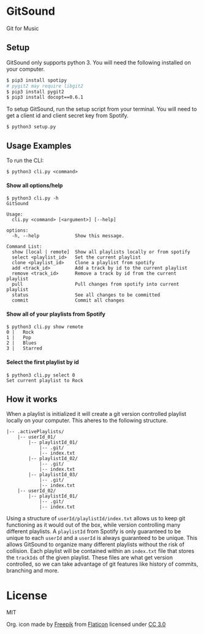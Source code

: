 # GitSound

Git for Music

## Setup

GitSound only supports python 3. You will need the following installed on your computer.

```sh
$ pip3 install spotipy
# pygit2 may require libgit2
$ pip3 install pygit2
$ pip3 install docopt==0.6.1
```

To setup GitSound, run the setup script from your terminal. You will need to get a client id and client secret key from Spotify.

```
$ python3 setup.py
```

## Usage Examples

To run the CLI:

```
$ python3 cli.py <command>
```

#### Show all options/help
```
$ python3 cli.py -h
GitSound

Usage:
  cli.py <command> [<argument>] [--help]

options:
  -h, --help             Show this message.

Command List:
  show [local | remote]  Show all playlists locally or from spotify
  select <playlist_id>   Set the current playlist
  clone <playlist_id>    Clone a playlist from spotify
  add <track_id>         Add a track by id to the current playlist
  remove <track_id>      Remove a track by id from the current playlist
  pull                   Pull changes from spotify into current playlist
  status                 See all changes to be committed
  commit                 Commit all changes
```

#### Show all of your playlists from Spotify
```
$ python3 cli.py show remote
0 |   Rock
1 |   Pop
2 |   Blues
3 |   Starred
```

#### Select the first playlist by id
```
$ python3 cli.py select 0
Set current playlist to Rock
```

## How it works

When a playlist is initialized it will create a git version controlled playlist locally on your computer. This aheres to the following structure.

```
|-- .activePlaylists/
    |-- userId_01/
        |-- playlistId_01/
            |-- .git/
            |-- index.txt
        |-- playlistId_02/
            |-- .git/
            |-- index.txt
        |-- playlistId_03/
            |-- .git/
            |-- index.txt
    |-- userId_02/
        |-- playlistId_01/
            |-- .git/
            |-- index.txt
```

Using a structure of `userId/playlistId/index.txt` allows us to keep git functioning as it would out of the box, while version controlling many different playlists. A `playlistId` from Spotify is only guaranteed to be unique to each `userId` and a `userId` is always guaranteed to be unique. This allows GitSound to organize many different playlists without the risk of collision. Each playlist will be contained within an `index.txt` file that stores the `trackIds` of the given playlist. These files are what get version controlled, so we can take advantage of git features like history of commits, branching and more.

# License
MIT

Org. icon made by [Freepik](http://www.freepik.com) from [Flaticon](http://www.flaticon.com) licensed under [CC 3.0](http://creativecommons.org/licenses/by/3.0/)
